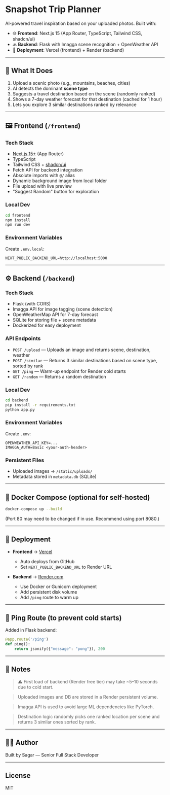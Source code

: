 # Snapshot Trip Planner

AI-powered travel inspiration based on your uploaded photos. Built with:

* 🌐 **Frontend**: Next.js 15 (App Router, TypeScript, Tailwind CSS, shadcn/ui)
* 🔙 **Backend**: Flask with Imagga scene recognition + OpenWeather API
* 🐳 **Deployment**: Vercel (frontend) + Render (backend)

---

## 🧠 What It Does

1. Upload a scenic photo (e.g., mountains, beaches, cities)
2. AI detects the dominant **scene type**
3. Suggests a travel destination based on the scene (randomly ranked)
4. Shows a 7-day weather forecast for that destination (cached for 1 hour)
5. Lets you explore 3 similar destinations ranked by relevance

---

## 🖼️ Frontend (`/frontend`)

### Tech Stack

* [Next.js 15+](https://nextjs.org/) (App Router)
* TypeScript
* Tailwind CSS + [shadcn/ui](https://ui.shadcn.com/)
* Fetch API for backend integration
* Absolute imports with `@/` alias
* Dynamic background image from local folder
* File upload with live preview
* "Suggest Random" button for exploration

### Local Dev

```bash
cd frontend
npm install
npm run dev
```

### Environment Variables

Create `.env.local`:

```
NEXT_PUBLIC_BACKEND_URL=http://localhost:5000
```

---

## ⚙️ Backend (`/backend`)

### Tech Stack

* Flask (with CORS)
* Imagga API for image tagging (scene detection)
* OpenWeatherMap API for 7-day forecast
* SQLite for storing file + scene metadata
* Dockerized for easy deployment

### API Endpoints

* `POST /upload` — Uploads an image and returns scene, destination, weather
* `POST /similar` — Returns 3 similar destinations based on scene type, sorted by rank
* `GET /ping` — Warm-up endpoint for Render cold starts
* `GET /random` — Returns a random destination

### Local Dev

```bash
cd backend
pip install -r requirements.txt
python app.py
```

### Environment Variables

Create `.env`:

```
OPENWEATHER_API_KEY=...
IMAGGA_AUTH=Basic <your-auth-header>
```

### Persistent Files

* Uploaded images → `/static/uploads/`
* Metadata stored in `metadata.db` (SQLite)

---

## 🐳 Docker Compose (optional for self-hosted)

```bash
docker-compose up --build
```

(Port 80 may need to be changed if in use. Recommend using port 8080.)

---

## 🚀 Deployment

* **Frontend** → [Vercel](https://vercel.com/)

  * Auto deploys from GitHub
  * Set `NEXT_PUBLIC_BACKEND_URL` to Render URL

* **Backend** → [Render.com](https://render.com/)

  * Use Docker or Gunicorn deployment
  * Add persistent disk volume
  * Add `/ping` route to warm up

---

## 🧪 Ping Route (to prevent cold starts)

Added in Flask backend:

```python
@app.route('/ping')
def ping():
    return jsonify({"message": "pong"}), 200
```

---

## 📝 Notes

> ⚠️ First load of backend (Render free tier) may take \~5–10 seconds due to cold start.

> Uploaded images and DB are stored in a Render persistent volume.

> Imagga API is used to avoid large ML dependencies like PyTorch.

> Destination logic randomly picks one ranked location per scene and returns 3 similar ones sorted by rank.

---

## 🧑‍💻 Author

Built by Sagar — Senior Full Stack Developer

---

## License

MIT
